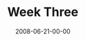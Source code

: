 ---
layout: message
category: message
series: "Pride"
title: "Week Three"
date: 2008-06-21-00-00
message_id: 503
audio: "http://s3.amazonaws.com/crossroads-media/messages/audio/Pride_03_06-22-08_Tome_webaudio.mp3"
audio-duration: "38:50"
description: "In this talk, Brian Tome discusses how pride has taken root in his life and offers some ways that we can combat it."
video: "http://s3.amazonaws.com/crossroads-media/messages/video/Pride3.mp4"
video-duration: "45:43"
yt-embed-url: "//www.youtube.com/embed/K7pS0jJ5tzM"
video-image: "http://s3.amazonaws.com/crossroads-media/images/Pride3-still.jpg"
notes-description: "Study notes for Pride (week three)."
notes: "http://s3.amazonaws.com/crossroads-media/documents/SN_06-22-08.pdf"
notes-title: "Pride (Week Three) - Study Notes"
program: "http://s3.amazonaws.com/crossroads-media/documents/0621_22Program.pdf"
tag: 
 - pride
 - tome
 - bitterness
 - anger
explicit: false
---